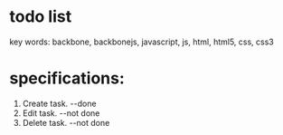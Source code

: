 # todo list

key words: backbone, backbonejs, javascript, js, html, html5, css, css3

specifications:
=================

1) Create task. --done
1) Edit task. --not done
1) Delete task. --not done

